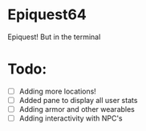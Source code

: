 # Epiquest64
Epiquest! But in the terminal

# Todo:
 - [ ] Adding more locations!
 - [ ] Added pane to display all user stats
 - [ ] Adding armor and other wearables
 - [ ] Adding interactivity with NPC's
